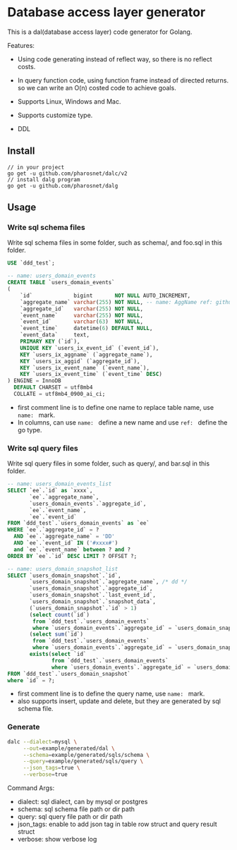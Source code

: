 # Database access layer generator
This is a dal(database access layer) code generator for Golang.

Features:

- Using code generating instead of reflect way, so there is no reflect costs.

- In query function code, using function frame instead of directed returns. so we can write an O(n) costed code to achieve goals.
- Supports Linux, Windows and Mac.
- Supports customize type.
- DDL 

## Install

```
// in your project
go get -u github.com/pharosnet/dalc/v2
// install dalg program
go get -u github.com/pharosnet/dalg
```

## Usage
### Write sql schema files
Write sql schema files in some folder, such as schema/, and foo.sql in this folder.
```sql
USE `ddd_test`;

-- name: users_domain_events
CREATE TABLE `users_domain_events`
(
    `id`             bigint       NOT NULL AUTO_INCREMENT,
    `aggregate_name` varchar(255) NOT NULL, -- name: AggName ref: github.com/foo/bar.SQLString
    `aggregate_id`   varchar(255) NOT NULL,
    `event_name`     varchar(255) NOT NULL,
    `event_id`       varchar(63)  NOT NULL,
    `event_time`     datetime(6) DEFAULT NULL,
    `event_data`     text,
    PRIMARY KEY (`id`),
    UNIQUE KEY `users_ix_event_id` (`event_id`),
    KEY `users_ix_aggname` (`aggregate_name`),
    KEY `users_ix_aggid` (`aggregate_id`),
    KEY `users_ix_event_name` (`event_name`),
    KEY `users_ix_event_time` (`event_time` DESC)
) ENGINE = InnoDB
  DEFAULT CHARSET = utf8mb4
  COLLATE = utf8mb4_0900_ai_ci;
```
* first comment line is to define one name to replace table name, use `name: ` mark. 
* In columns, can use `name: ` define a new name and use `ref: ` define the go type.
### Write sql query files
Write sql query files in some folder, such as query/, and bar.sql in this folder.
```sql
-- name: users_domain_events_list
SELECT `ee`.`id` as `xxxx`,
       `ee`.`aggregate_name`,
       `users_domain_events`.`aggregate_id`,
       `ee`.`event_name`,
       `ee`.`event_id`
FROM `ddd_test`.`users_domain_events` as `ee`
WHERE `ee`.`aggregate_id` = ?
  AND `ee`.`aggregate_name` = 'DD'
  AND `ee`.`event_id` IN ('#xxxx#')
  and `ee`.`event_name` between ? and ?
ORDER BY `ee`.`id` DESC LIMIT ? OFFSET ?;

-- name: users_domain_snapshot_list
SELECT `users_domain_snapshot`.`id`,
       `users_domain_snapshot`.`aggregate_name`, /* dd */
       `users_domain_snapshot`.`aggregate_id`,
       `users_domain_snapshot`.`last_event_id`,
       `users_domain_snapshot`.`snapshot_data`,
       (`users_domain_snapshot`.`id` > 1)                                                          as `over`,
       (select count(`id`)
        from `ddd_test`.`users_domain_events`
        where `users_domain_events`.`aggregate_id` = `users_domain_snapshot`.`aggregate_id`)       as `count`,
       (select sum(`id`)
        from `ddd_test`.`users_domain_events`
        where `users_domain_events`.`aggregate_id` = `users_domain_snapshot`.`aggregate_id`)       as `sum`,
       exists(select `id`
              from `ddd_test`.`users_domain_events`
              where `users_domain_events`.`aggregate_id` = `users_domain_snapshot`.`aggregate_id`) as `x`
FROM `ddd_test`.`users_domain_snapshot`
where `id` = ?;

```
* first comment line is to define the query name, use `name: ` mark. 
* also supports insert, update and delete, but they are generated by sql schema file.
### Generate
```bash
dalc --dialect=mysql \
     --out=example/generated/dal \
     --schema=example/generated/sqls/schema \
     --query=example/generated/sqls/query \
     --json_tags=true \
     --verbose=true
```
Command Args:
* dialect: sql dialect, can by mysql or postgres
* schema: sql schema file path or dir path
* query: sql query file path or dir path
* json_tags: enable to add json tag in table row struct and query result struct
* verbose: show verbose log
